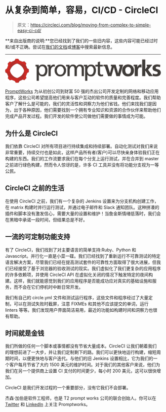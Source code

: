# 从复杂到简单，容易，CI/CD - CircleCI

> 原文：<https://circleci.com/blog/moving-from-complex-to-simple-easy-ci-cd/>

**来自出版商的说明:**您已经找到了我们的一些旧内容，这些内容可能已经过时和/或不正确。尝试在[我们的文档](https://circleci.com/docs/)或[博客](https://circleci.com/blog/)中搜索最新信息。

* * *

![promptworks-logo](img/6097ecc5e739cfdaeeaf9f9abb965f6e.png)

[PromptWorks](https://www.promptworks.com/) 为从初创公司到财富 50 强的杰出公司开发定制的网络和移动应用程序，这些公司希望提高他们用来与客户互动的软件的质量和完善程度。我们帮助客户了解什么是可能的，我们的灵活性和洞察力为他们省钱。他们来找我们是因为，出于各种原因，他们需要找到一个拥有专业知识和资源的合作伙伴来帮助他们完成产品开发过程。我们开发的软件使公司做他们需要做的事情成为可能。

## 为什么是 CircleCI

我们依靠 CircleCI 对所有项目进行持续集成和持续部署。自动化测试对我们来说非常重要，持续交付也是如此，这样产品所有者(客户)可以尽快亲身体验我们正在构建的东西。我们的工作流要求我们在每个分支上运行测试，并在合并到 master 之前进行绿色构建，然而令人惊讶的是，许多 CI 工具并没有将功能分支视为一等公民。

## CircleCI 之前的生活

在使用 CircleCI 之前，我们有一个复杂的 Jenkins 设置来为分支机构创建工作，在 matrix 构建时并行运行测试，并通过电子邮件和 Slack 通知团队。这种拼凑的插件和脚本没有激发信心，需要大量的设置和维护！当詹金斯情绪低落时，我们会在黑暗中承诺一段时间，但结果总是不好。

## 一流的可定制功能支持

有了 CircleCI，我们找到了对主要语言的简单支持:Ruby、Python 和 Javascript。并行化一直是小菜一碟。我们已经找到了重新运行不可靠测试的特定语言解决方案，尽管我们已经在提高测试套件的可靠性方面取得了很大进展，但我们已经接受了基于浏览器的验收测试的现实。我们虚拟化了我们更复杂的应用程序的许多依赖项，并使用 CircleCI API 在虚拟化关闭的情况下触发特定的夜间构建。这样，我们就能感觉到我们的应用程序是否能成功应对真实的基础设施和服务，而不会在它们停机时中断日常开发。

我们有自己的 circle.yml 文件和测试运行程序，这些文件和程序经过了大量定制，可以在测试失败时截屏，注意 FIXMEs 和其他不应该提交的单词，运行 linters 等等。我们发现用户界面简洁易用，最近的功能如构建时间和洞察力也很有帮助。

## 时间就是金钱

我们所做的任何一个脚本或事情都没有节省大量成本。CircleCI 让我们朝着我们的理想前进了一大步，并让我们定制剩下的路。我们可以更快地运行构建，缩短周期时间，以便更快地与客户迭代。与他们的旧 Jenkins 设置相比，它为我们的一个客户每月节省了大约 1500 美元的维护时间。对于我们的其他客户来说，他们为我们在另一个提供商上设置 CI 支付的时间更少，每小时 200 美元，这可以很快增加。

CircleCI 是我们开发过程的一个重要部分，没有它我们不会部署。

杰森·加伯是软件工程师，也是 T2 prompt works 公司的联合创始人。你可以在 [Twitter](https://twitter.com/promptworks) 和 [LinkedIn](https://www.linkedin.com/company/promptworks) 上关注 Promptworks。